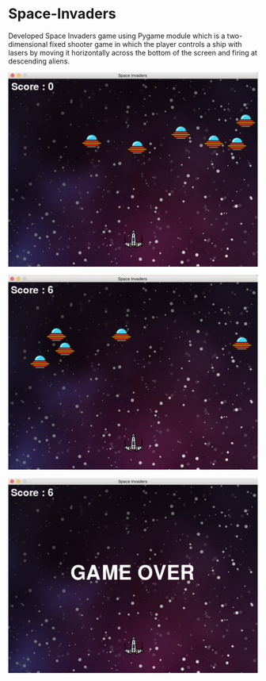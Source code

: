 # Space-Invaders

Developed Space Invaders game using Pygame module which is a two-dimensional fixed shooter game in which
the player controls a ship with lasers by moving it horizontally across the bottom of the screen and firing at descending
aliens.

![GitHub Logo](/1.png)

![GitHub Logo](/2.png)

![GitHub Logo](/3.png)
